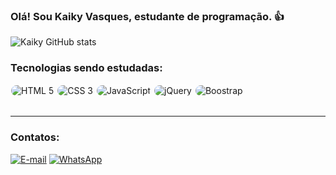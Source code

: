 ### Olá! Sou Kaiky Vasques, estudante de programação. 👍
![Kaiky GitHub stats](https://github-readme-stats.vercel.app/api?username=kaiky-dev&show_icons=true&theme=transparent)
<br>
### Tecnologias sendo estudadas: <br>
<div>
<img style="border: 1px solid white; border-radius: 12px" align="center" alt="HTML 5" src="https://img.shields.io/badge/HTML5-E34F26?style=for-the-badge&logo=html5&logoColor=white" />
<img style="border: 1px solid white; border-radius: 12px" align="center" alt="CSS 3" src="https://img.shields.io/badge/CSS3-1572B6?style=for-the-badge&logo=css3&logoColor=white" />
<img style="border: 1px solid white; border-radius: 12px" align="center" alt="JavaScript" src="https://img.shields.io/badge/JavaScript-323330?style=for-the-badge&logo=javascript&logoColor=F7DF1E" />
<img style="border: 1px solid white; border-radius: 12px" align="center" alt="jQuery" src="https://img.shields.io/badge/jQuery-0769AD?style=for-the-badge&logo=jquery&logoColor=white" />
<img style="border: 1px solid white; border-radius: 12px" align="center" alt="Boostrap" src="https://img.shields.io/badge/Bootstrap-563D7C?style=for-the-badge&logo=bootstrap&logoColor=white" />
</div><br>
<hr>

### Contatos:
[![E-mail](https://img.shields.io/badge/Gmail-D14836?style=for-the-badge&logo=gmail&logoColor=white)](mailto:kaikyvasques321@gmail.com)
[![WhatsApp](https://img.shields.io/badge/WhatsApp-25D366?style=for-the-badge&logo=whatsapp&logoColor=white
)](https://wa.me/qr/W3R4ODNF6ZK4C1)

</div>
